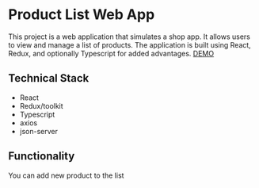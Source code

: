 # Product List Web App
This project is a web application that simulates a shop app. It allows users to view and manage a list of products. The application is built using React, Redux, and optionally Typescript for added advantages.
[DEMO](https://svitjojo.github.io/product-list/)

## Technical Stack
- React
- Redux/toolkit
- Typescript
- axios
- json-server

## Functionality
 You can add new product to the list
